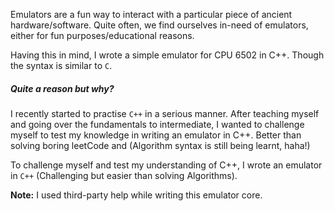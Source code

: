 Emulators are a fun way to interact with a particular piece of ancient hardware/software. Quite often, we find ourselves in-need of emulators, either for fun purposes/educational reasons. 

Having this in mind, I wrote a simple emulator for CPU 6502 in C++. Though the syntax is similar to `C`. 

##### Quite a reason but why?

I recently started to practise `C++` in a serious manner. After teaching myself and going over the fundamentals to intermediate, I wanted to challenge myself to test my knowledge in writing an emulator in C++.  Better than solving boring leetCode and (Algorithm syntax is still being learnt, haha!)

To challenge myself and test my understanding of C++, I wrote an emulator in `C++` (Challenging but easier than solving Algorithms). 

**Note:** I used third-party help while writing this emulator core. 

